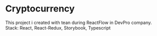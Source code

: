 # Cryptocurrency
This project i created with tean during ReactFlow in DevPro company. Stack: React, React-Redux, Storybook, Typescript 
